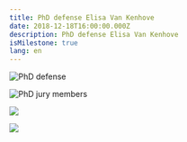 ```yaml
---
title: PhD defense Elisa Van Kenhove
date: 2018-12-18T16:00:00.000Z
description: PhD defense Elisa Van Kenhove
isMilestone: true
lang: en
---
```

![](/uploads/48393627_10156583448599457_4258538512971726848_o.jpg "PhD defense")

![](/uploads/49044812_10156583448829457_1658115039934021632_o.jpg "PhD jury members")

![](/uploads/uitnodiging_doctoraatsverdediging_elisavankenhove_page_1.png)

![](/uploads/uitnodiging_doctoraatsverdediging_elisavankenhove_page_2.png)